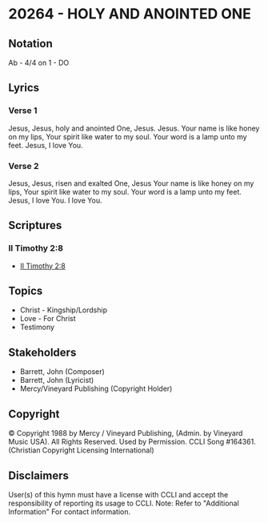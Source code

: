 # 20264 - HOLY AND ANOINTED ONE

## Notation

Ab - 4/4 on 1 - DO

## Lyrics

### Verse 1

Jesus, Jesus, holy and anointed One, Jesus. Jesus. Your name is like honey on my lips, Your spirit like water to my soul. Your word is a lamp unto my feet. Jesus, I love You. 

### Verse 2

Jesus, Jesus, risen and exalted One, Jesus Your name is like honey on my lips, Your spirit like water to my soul. Your word is a lamp unto my feet. Jesus, I love You. I love You.


## Scriptures

### II Timothy 2:8

- [II Timothy 2:8](https://www.biblegateway.com/passage/?search=II%20Timothy%202%3A8)


## Topics

- Christ - Kingship/Lordship
- Love - For Christ
- Testimony

## Stakeholders

- Barrett, John (Composer)
- Barrett, John (Lyricist)
- Mercy/Vineyard Publishing (Copyright Holder)

## Copyright

© Copyright 1988 by Mercy / Vineyard Publishing,  (Admin. by Vineyard Music USA).  All Rights Reserved. Used by Permission. CCLI Song #164361.
(Christian Copyright Licensing International)

## Disclaimers

User(s) of this hymn must have a license with CCLI and accept the responsibility of reporting its usage to CCLI.
Note: Refer to "Additional Information" For contact information.

